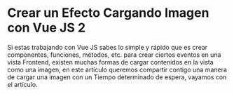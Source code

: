 # Crear un Efecto Cargando Imagen con Vue JS 2
Si estas trabajando con Vue JS sabes lo simple y rápido que es crear componentes, funciones, métodos, etc. para crear ciertos eventos en una vista Frontend, existen muchas formas de cargar contenidos en la vista como una imagen, en este artículo queremos compartir contigo una manera de cargar una imagen con un Tiempo determinado de espera, vayamos con el artículo.
